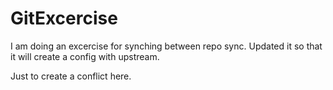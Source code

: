 # GitExcercise
I am doing an excercise for synching between repo sync. 
Updated it so that it will create a config with upstream.

Just to create a conflict here. 
